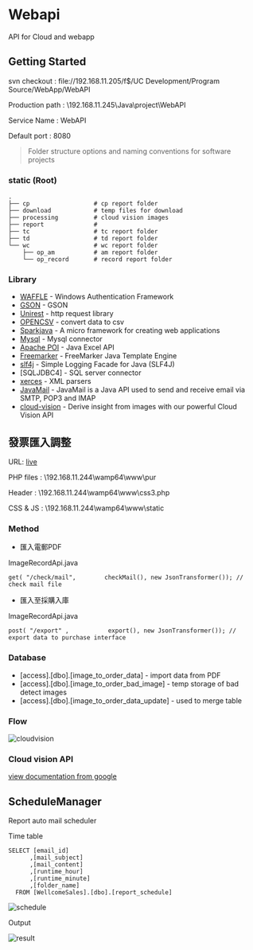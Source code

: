 # Webapi
API for Cloud and webapp

## Getting Started
svn checkout : file://192.168.11.205/f$/UC Development/Program Source/WebApp/WebAPI

Production path : \\192.168.11.245\Java\project\WebAPI

Service Name : WebAPI

Default port : 8080

> Folder structure options and naming conventions for software projects

### static (Root)

    .
    ├── cp                  # cp report folder
    ├── download            # temp files for download
    ├── processing          # cloud vision images
    ├── report              # 
    ├── tc                  # tc report folder
    ├── td                  # td report folder
    └── wc                  # wc report folder
        ├── op_am           # am report folder
        └── op_record       # record report folder

### Library
* [WAFFLE](https://github.com/Waffle/waffle) - Windows Authentication Framework
* [GSON](https://github.com/google/gson) - GSON
* [Unirest](http://unirest.io/) - http request library
* [OPENCSV](http://opencsv.sourceforge.net/) - convert data to csv
* [Sparkjava](http://sparkjava.com/) - A micro framework for creating web applications
* [Mysql](https://dev.mysql.com/downloads/connector/j/5.1.html) - Mysql connector
* [Apache POI](https://poi.apache.org/) - Java Excel API
* [Freemarker](https://freemarker.apache.org/index.html) - FreeMarker Java Template Engine
* [slf4j](https://www.slf4j.org/legacy.html) - Simple Logging Facade for Java (SLF4J)
* [SQLJDBC4] - SQL server connector
* [xerces](http://xerces.apache.org/) - XML parsers
* [JavaMail](https://mvnrepository.com/artifact/javax.mail/mail/1.4) - JavaMail is a Java API used to send and receive email via SMTP, POP3 and IMAP
* [cloud-vision](https://cloud.google.com/vision/) - Derive insight from images with our powerful Cloud Vision API

## 發票匯入調整

URL: [live](http://192.168.11.244:8080/pur/)

PHP files : \\192.168.11.244\wamp64\www\pur

Header : \\192.168.11.244\wamp64\www\css3.php

CSS & JS : \\192.168.11.244\wamp64\www\static

### Method

* 匯入電郵PDF 

ImageRecordApi.java

```
get( "/check/mail",        checkMail(), new JsonTransformer()); // check mail file
```

* 匯入至採購入庫

ImageRecordApi.java

```
post( "/export" ,           export(), new JsonTransformer()); // export data to purchase interface
```

### Database

* [access].[dbo].[image_to_order_data] - import data from PDF
* [access].[dbo].[image_to_order_bad_image] - temp storage of bad detect images
* [access].[dbo].[image_to_order_data_update] - used to merge table

### Flow

![cloudvision](https://holland.pk/uptow/i4/1d58bcf4076c234bbed97973a51f7c6d.png)

### Cloud vision API

[view documentation from google](https://cloud.google.com/vision/docs/libraries#client-libraries-install-java)

## ScheduleManager

Report auto mail scheduler

Time table 
```
SELECT [email_id]
      ,[mail_subject]
      ,[mail_content]
      ,[runtime_hour]
      ,[runtime_minute]
      ,[folder_name]
  FROM [WellcomeSales].[dbo].[report_schedule]
```
![schedule](https://holland.pk/uptow/i4/403d6ed62b7a8b7cde08a0e745a8f7cb.png)

Output

![result](https://holland.pk/uptow/i4/cec35495af4dc793569e2cf660064f45.png)

